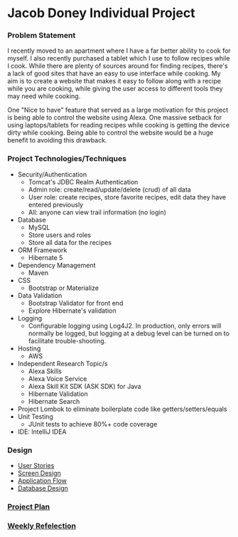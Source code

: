 # Jacob Doney Individual Project

### Problem Statement

I recently moved to an apartment where I have a far better ability to cook for myself.
I also recently purchased a tablet which I use to follow recipes while I cook.
While there are plenty of sources around for finding recipes, there's a lack of good 
sites that have an easy to use interface while cooking. My aim is to create a website that
makes it easy to follow along with a recipe while you are cooking, while giving the user access
to different tools they may need while cooking. 

One "Nice to have" feature that served as a large motivation for this project is being able to control the website using Alexa.
One massive setback for using laptops/tablets for reading recipes while cooking is getting
the device dirty while cooking. Being able to control the website would be a huge benefit to
avoiding this drawback.

### Project Technologies/Techniques 

* Security/Authentication
  * Tomcat's JDBC Realm Authentication
  * Admin role: create/read/update/delete (crud) of all data
  * User role: create recipes, store favorite recipes, edit data they have entered previously
  * All: anyone can view trail information (no login)
* Database
  * MySQL
  * Store users and roles
  * Store all data for the recipes
* ORM Framework
  * Hibernate 5
* Dependency Management
  * Maven
* CSS 
  * Bootstrap or Materialize
* Data Validation
  * Bootstrap Validator for front end
  * Explore Hibernate's validation
* Logging
  * Configurable logging using Log4J2. In production, only errors will normally be logged, but logging at a debug level can be turned on to facilitate trouble-shooting. 
* Hosting
  * AWS
* Independent Research Topic/s
  * Alexa Skills
  * Alexa Voice Service
  * Alexa Skill Kit SDK (ASK SDK) for Java
  * Hibernate Validation
  * Hibernate Search
* Project Lombok to eliminate boilerplate code like getters/setters/equals
* Unit Testing
  * JUnit tests to achieve 80%+ code coverage 
* IDE: IntelliJ IDEA

### Design

* [User Stories](DesignDocuments/userStories.md)
* [Screen Design](DesignDocuments/Screens.md)
* [Application Flow](DesignDocuments/applicationFlow.md)
* [Database Design](DesignDocuments/databaseDiagram.png)

### [Project Plan](ProjectPlan.md)

### [Weekly Refelection](WeeklyReflection.md)
